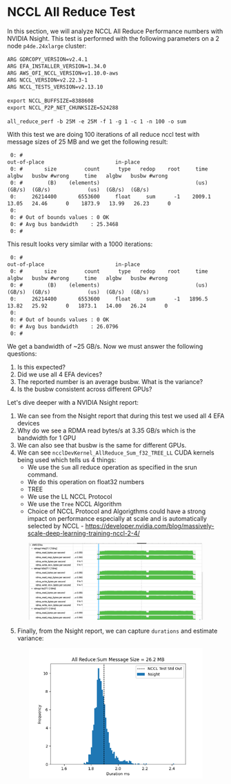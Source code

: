 # NCCL All Reduce Test

In this section, we will analyze NCCL All Reduce Performance numbers with NVIDIA Nsight. This test is performed with the following parameters on a 2 node `p4de.24xlarge` cluster:

```
ARG GDRCOPY_VERSION=v2.4.1
ARG EFA_INSTALLER_VERSION=1.34.0
ARG AWS_OFI_NCCL_VERSION=v1.10.0-aws
ARG NCCL_VERSION=v2.22.3-1
ARG NCCL_TESTS_VERSION=v2.13.10

export NCCL_BUFFSIZE=8388608
export NCCL_P2P_NET_CHUNKSIZE=524288

all_reduce_perf -b 25M -e 25M -f 1 -g 1 -c 1 -n 100 -o sum
```
With this test we are doing 100 iterations of all reduce nccl test with message sizes of 25 MB and we get the following result:

```
 0: #                                                              out-of-place                       in-place
 0: #       size         count      type   redop    root     time   algbw   busbw #wrong     time   algbw   busbw #wrong
 0: #        (B)    (elements)                               (us)  (GB/s)  (GB/s)            (us)  (GB/s)  (GB/s)
 0:     26214400       6553600     float     sum      -1    2009.1  13.05   24.46      0    1873.9   13.99   26.23      0
 0: 
 0: # Out of bounds values : 0 OK
 0: # Avg bus bandwidth    : 25.3468
 0: #
```
This result looks very similar with a 1000 iterations:

```
 0: #                                                              out-of-place                       in-place
 0: #       size         count      type   redop    root     time   algbw   busbw #wrong     time   algbw   busbw #wrong
 0: #        (B)    (elements)                               (us)  (GB/s)  (GB/s)            (us)  (GB/s)  (GB/s)
 0:     26214400       6553600     float     sum      -1   1896.5   13.82   25.92      0   1873.1   14.00   26.24      0
 0:    
 0: # Out of bounds values : 0 OK
 0: # Avg bus bandwidth    : 26.0796
 0: #
```

We get a bandwidth of ~25 GB/s. Now we must answer the following questions:
1. Is this expected?
2. Did we use all 4 EFA devices?
3. The reported number is an average busbw. What is the variance?
4. Is the busbw consistent across different GPUs?

Let's dive deeper with a NVIDIA Nsight report:

1. We can see from the Nsight report that during this test we used all 4 EFA devices
2. Why do we see a RDMA read bytes/s at 3.35 GB/s which is the bandwidth for 1 GPU
3. We can also see that busbw is the same for different GPUs.
4. We can see `ncclDevKernel_AllReduce_Sum_f32_TREE_LL` CUDA kernels being used which tells us 4 things:
   * We use the `Sum` all reduce operation as specified in the srun command. 
   * We do this operation on float32 numbers
   * TREE
   * We use the LL NCCL Protocol
   * We use the `Tree` NCCL Algorithm
   * Choice of NCCL Protocol and Algorigthms could have a strong impact on performance especially at scale and is automatically selected by NCCL - https://developer.nvidia.com/blog/massively-scale-deep-learning-training-nccl-2-4/


<center><img src="../images/all_reduce_25MB_nsight.png" width="80%"/> </br>
</center>

5. Finally, from the Nsight report, we can capture `durations` and estimate variance:

<center><img src="../images/all_reduce_sum_25MB.png" width="80%"/> </br>
</center>
